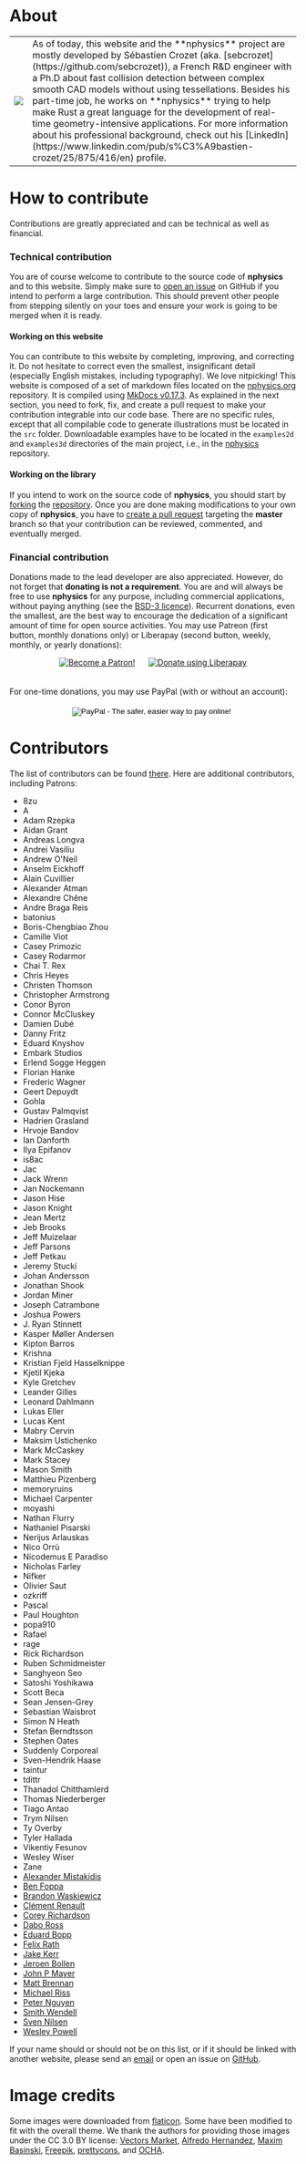 # About

<table markdown="1">
<tr>
<td id="nostyle_table" style="vertical-align:middle">
<a href="https://github.com/sebcrozet"><img id="left_float_img" src="https://www.gravatar.com/avatar/24f8431a2a28f633cba972f1176921e4?s=125"></img></a>
</td>
<td id="nostyle_table">
As of today, this website and the **nphysics** project are mostly developed by
Sébastien Crozet (aka.  [sebcrozet](https://github.com/sebcrozet)), a French
R&D engineer with a Ph.D about fast
collision detection between complex smooth CAD models without using tessellations.
Besides his part-time job, he works on **nphysics** trying
to help make Rust a great language for the development of real-time
geometry-intensive applications. For more information about his professional
background, check out his
[LinkedIn](https://www.linkedin.com/pub/s%C3%A9bastien-crozet/25/875/416/en)
profile.
</td>
</tr>
</table>

# How to contribute

Contributions are greatly appreciated and can be technical as well as financial.

### Technical contribution

You are of course welcome to contribute to the source code of **nphysics** and
to this website. Simply make sure to [open an
issue](https://github.com/rustsim/nphysics/issues) on GitHub if you intend to
perform a large contribution. This should prevent other people from stepping
silently on your toes and ensure your work is going to be merged when it is
ready.


#### Working on this website

You can contribute to this website by completing, improving, and correcting
it. Do not hesitate to correct even the smallest, insignificant detail
(especially English mistakes, including typography). We love nitpicking!  This
website is composed of a set of markdown files located on the
[nphysics.org](https://github.com/rustsim/nphysics.org) repository. It is compiled using
[MkDocs v0.17.3](https://www.mkdocs.org/). As explained in the next section,
you need to fork, fix, and create a pull request to make your contribution
integrable into our code base. There are no
specific rules, except that all compilable code to generate illustrations must
be located in the `src` folder. Downloadable examples have to be located in
the `examples2d` and `examples3d` directories of the main project, i.e., in
the [nphysics](https://github.com/rustsim/nphysics) repository.


#### Working on the library

If you intend to work on the source code of **nphysics**, you should start by
[forking](https://help.github.com/articles/fork-a-repo) the
[repository](https://github.com/rustsim/nphysics). Once you are done making
modifications to your own copy of **nphysics**, you have to [create a pull
request](https://help.github.com/articles/creating-a-pull-request) targeting
the **master** branch so that your contribution can be reviewed, commented, and
eventually merged.


### Financial contribution

Donations made to the lead developer are also appreciated. However, do not
forget that **donating is not a requirement**. You are and will always be free
to use **nphysics** for any purpose, including commercial applications, without
paying anything (see the [BSD-3
licence](https://github.com/rustsim/nphysics/blob/master/LICENSE)). Recurrent
donations, even the smallest, are the best way to encourage the dedication of a
significant amount of time for open source activities. You may use Patreon (first
button, monthly donations only) or Liberapay (second button, weekly, monthly, or
yearly donations):
<div style="text-align:center">
<a href="https://www.patreon.com/bePatron?u=7111380" ><img src="../img/become_a_patron_button.png" alt="Become a Patron!" /></a>
&nbsp;&nbsp;&nbsp;&nbsp;
<script src="https://liberapay.com/sebcrozet/widgets/button.js"></script>
<noscript><a href="https://liberapay.com/sebcrozet/donate"><img alt="Donate using Liberapay" src="https://liberapay.com/assets/widgets/donate.svg"></a></noscript>
</div>
<br/>
<br/>
For one-time donations, you may use PayPal (with or without an account):
<br/>
<br/>
<div style="text-align:center">
<form action="https://www.paypal.com/cgi-bin/webscr" method="post" target="_top">
<input type="hidden" name="cmd" value="_s-xclick">
<input type="hidden" name="hosted_button_id" value="ZCA2NXW6EJ9ZU">
<input type="image" src="https://www.paypalobjects.com/en_US/i/btn/btn_donate_LG.gif" border="0" name="submit" alt="PayPal - The safer, easier way to pay online!">
<img alt="" border="0" src="https://www.paypalobjects.com/fr_FR/i/scr/pixel.gif" width="1" height="1">
</form>
</div>

# Contributors

The list of contributors can be found [there](https://github.com/rustsim/nphysics/graphs/contributors). Here are additional contributors, including Patrons:



* 8zu
* A
* Adam Rzepka
* Aidan Grant
* Andreas Longva
* Andrei Vasiliu
* Andrew O'Neil
* Anselm Eickhoff
* Alain Cuvillier
* Alexander Atman
* Alexandre Chêne
* Andre Braga Reis
* batonius
* Boris-Chengbiao Zhou
* Camille Viot
* Casey Primozic
* Casey Rodarmor
* Chai T. Rex
* Chris Heyes
* Christen Thomson
* Christopher Armstrong
* Conor Byron
* Connor McCluskey
* Damien Dubé
* Danny Fritz
* Eduard Knyshov
* Embark Studios
* Erlend Sogge Heggen
* Florian Hanke
* Frederic Wagner
* Geert Depuydt
* Gohla
* Gustav Palmqvist
* Hadrien Grasland
* Hrvoje Bandov
* Ian Danforth
* Ilya Epifanov
* is8ac
* Jac
* Jack Wrenn
* Jan Nockemann
* Jason Hise
* Jason Knight
* Jean Mertz
* Jeb Brooks
* Jeff Muizelaar
* Jeff Parsons
* Jeff Petkau
* Jeremy Stucki
* Johan Andersson
* Jonathan Shook
* Jordan Miner
* Joseph Catrambone
* Joshua Powers
* J. Ryan Stinnett
* Kasper Møller Andersen
* Kipton Barros
* Krishna
* Kristian Fjeld Hasselknippe
* Kjetil Kjeka
* Kyle Gretchev
* Leander Gilles
* Leonard Dahlmann
* Lukas Eller
* Lucas Kent
* Mabry Cervin
* Maksim Ustichenko
* Mark McCaskey
* Mark Stacey
* Mason Smith
* Matthieu Pizenberg
* memoryruins
* Michael Carpenter
* moyashi
* Nathan Flurry
* Nathaniel Pisarski
* Nerijus Arlauskas
* Nico Orrù
* Nicodemus E Paradiso
* Nicholas Farley
* Nifker
* Olivier Saut
* ozkriff
* Pascal
* Paul Houghton
* popa910
* Rafael
* rage
* Rick Richardson
* Ruben Schmidmeister
* Sanghyeon Seo
* Satoshi Yoshikawa
* Scott Beca
* Sean Jensen-Grey
* Sebastian Waisbrot
* Simon N Heath
* Stefan Berndtsson
* Stephen Oates
* Suddenly Corporeal
* Sven-Hendrik Haase
* taintur
* tdittr
* Thanadol Chitthamlerd
* Thomas Niederberger
* Tiago Antao
* Trym Nilsen
* Ty Overby
* Tyler Hallada
* Vikentiy Fesunov
* Wesley Wiser
* Zane
* [Alexander Mistakidis](https://github.com/aamistak)
* [Ben Foppa](https://github.com/bfops)
* [Brandon Waskiewicz](https://github.com/brandonw)
* [Clément Renault](https://github.com/Kerollmops)
* [Corey Richardson](https://github.com/cmr)
* [Dabo Ross](https://github.com/daboross)
* [Eduard Bopp](https://github.com/aepsil0n)
* [Felix Rath](https://github.com/Futile)
* [Jake Kerr](https://github.com/jakerr)
* [Jeroen Bollen](https://github.com/Binero)
* [John P Mayer](https://github.com/johnpmayer)
* [Matt Brennan](https://github.com/quarterto)
* [Michael Riss](https://github.com/MichaelRiss)
* [Peter Nguyen](https://github.com/artichokes)
* [Smith Wendell](https://github.com/wackywendell)
* [Sven Nilsen](https://github.com/bvssvni)
* [Wesley Powell](https://github.com/wspowell)

If your name should or should not be on this list, or if it should be linked
with another website, please send an [email](mailto:developer@crozet.re) or
open an issue on [GitHub](https://github.com/rustsim/nphysics/issues).


# Image credits
Some images were downloaded from [flaticon](https://www.flaticon.com). Some have
been modified to fit with the overall theme. We thank the authors for providing
those images under the CC 3.0 BY license:
[Vectors Market](https://www.flaticon.com/authors/vectors-market),
[Alfredo Hernandez](https://www.flaticon.com/authors/alfredo-hernandez),
[Maxim Basinski](https://www.flaticon.com/authors/maxim-basinski),
[Freepik](https://www.freepik.com),
[prettycons](https://www.flaticon.com/authors/prettycons),
and [OCHA](https://www.flaticon.com/authors/ocha).